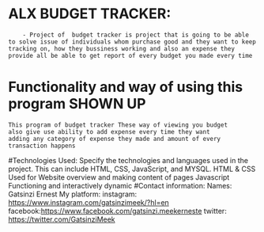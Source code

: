 # ALX BUDGET TRACKER:
        - Project of  budget tracker is project that is going to be able to solve issue of individuals whom purchase good and they want to keep tracking on, how they bussiness working and also an expense they provide all be able to get report of every budget you made every time 

# Functionality and way of using this program  SHOWN UP
	This program of budget tracker These way of viewing you budget 
	also give use ability to add expense every time they want
	adding any category of expense they made and amount of every transaction happens
#Technologies Used:
	Specify the technologies and languages used in the project. 
	This can include HTML, CSS, JavaScript, and MYSQL.
	HTML & CSS Used for Website overview and making content of pages
	Javascript Functioning and interactively dynamic
#Contact information:
	Names: Gatsinzi Ernest
	My platform:
		instagram: https://www.instagram.com/gatsinzimeek/?hl=en
		facebook:https://www.facebook.com/gatsinzi.meekerneste
		twitter: https://twitter.com/GatsinziMeek